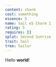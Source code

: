 ```yaml
---
content: charm
cost: something
essence: 5
name: Sail e5 Charm 1
rating: 5
requires: []
splat: Second Sunrise
trait: Sail
tree: Sailor
---
```


Hello **world**!
